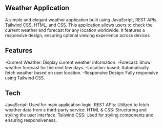 ## Weather Application

A simple and elegant weather application built using JavaScript, REST APIs, Tailwind CSS, HTML, and CSS. This application allows users to check the current weather and forecast for any location worldwide. It features a responsive design, ensuring optimal viewing experience across devices

## Features

-Current Weather: Display current weather information.
-Forecast: Show weather forecast for the next few days.
-Location-based: Automatically fetch weather based on user location.
-Responsive Design: Fully responsive using Tailwind CSS.

## Tech

JavaScript: Used for main application logic.
REST APIs: Utilized to fetch weather data from a third-party service.
HTML & CSS: Structuring and styling the user interface.
Tailwind CSS: Used for styling components and ensuring responsiveness.

